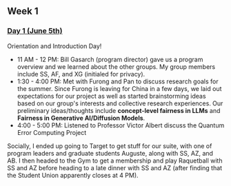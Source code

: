 ## Week 1

### <u>Day 1 (June 5th)</u>

Orientation and Introduction Day!
 - 11 AM - 12 PM: Bill Gasarch (program director) gave us a program overview and we learned about the other groups.
 My group members include SS, AF, and XG (initialed for privacy).
 - 1:30 - 4:00 PM: Met with Furong and Pan to discuss research goals for the summer. Since Furong is leaving for China in a few days, we laid out expectations for our project as well as started brainstorming ideas based on our group's interests and collective research experiences. Our preliminary ideas/thoughts include **concept-level fairness in LLMs** and **Fairness in Generative AI/Diffusion Models**.
 - 4:00 - 5:00 PM: Listened to Professor Victor Albert discuss the Quantum Error Computing Project

Socially, I ended up going to Target to get stuff for our suite, with one of program leaders and graduate students Auguste, along with SS, AZ, and AB. I then headed to the Gym to get a membership and play Raquetball with SS and AZ before heading to a late dinner with SS and AZ (after finding that the Student Union apparently closes at 4 PM).
